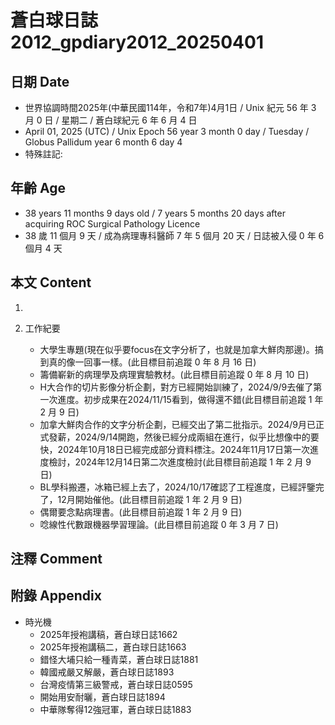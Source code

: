 [_metadata_:encoding]: - "utf-8"
[_metadata_:language]: - "zh-Hant-TW"
[_metadata_:fileformat]: - "markdown"
[_metadata_:MIME_type]: - "text/plain"
[_metadata_:markdown_version]: - "commonmark version 0.30"
[_metadata_:markdown_spec]: - "https://spec.commonmark.org/0.30/"

# 蒼白球日誌2012_gpdiary2012_20250401 #

## 日期 Date ##

* 世界協調時間2025年(中華民國114年，令和7年)4月1日 / Unix 紀元 56 年 3 月 0 日 / 星期二 / 蒼白球紀元 6 年 6 月 4 日
* April 01, 2025 (UTC) / Unix Epoch 56 year 3 month 0 day / Tuesday / Globus Pallidum year 6 month 6 day 4
* 特殊註記:

## 年齡 Age ##

* 38 years 11 months 9 days old / 7 years 5 months 20 days after acquiring ROC Surgical Pathology Licence
* 38 歲 11 個月 9 天 / 成為病理專科醫師 7 年 5 個月 20 天 / 日誌被入侵 0 年 6 個月 4 天

## 本文 Content ##

1. 

2. 工作紀要

    - 大學生專題(現在似乎要focus在文字分析了，也就是加拿大鮮肉那邊)。搞到真的像一回事一樣。(此目標目前追蹤 0 年 8 月 16 日)
    - 籌備嶄新的病理學及病理實驗教材。(此目標目前追蹤 0 年 8 月 10 日)
    - H大合作的切片影像分析企劃，對方已經開始訓練了，2024/9/9去催了第一次進度。初步成果在2024/11/15看到，做得還不錯(此目標目前追蹤 1 年 2 月 9 日)
    - 加拿大鮮肉合作的文字分析企劃，已經交出了第二批指示。2024/9月已正式發薪，2024/9/14開跑，然後已經分成兩組在進行，似乎比想像中的要快，2024年10月18日已經完成部分資料標注。2024年11月17日第一次進度檢討，2024年12月14日第二次進度檢討(此目標目前追蹤 1 年 2 月 9 日)
    - BL學科搬遷，冰箱已經上去了，2024/10/17確認了工程進度，已經評鑒完了，12月開始催他。(此目標目前追蹤 1 年 2 月 9 日)
    - 偶爾要念點病理書。(此目標目前追蹤 1 年 2 月 9 日)
    - 唸線性代數跟機器學習理論。(此目標目前追蹤 0 年 3 月 7 日)

## 注釋 Comment ##


## 附錄 Appendix ##

* 時光機
    - 2025年授袍講稿，蒼白球日誌1662
    - 2025年授袍講稿二，蒼白球日誌1663
    - 錯怪大埔只給一種青菜，蒼白球日誌1881
    - 韓國戒嚴又解嚴，蒼白球日誌1893
    - 台灣疫情第三級警戒，蒼白球日誌0595
    - 開始用安耐曬，蒼白球日誌1894
    - 中華隊奪得12強冠軍，蒼白球日誌1883
